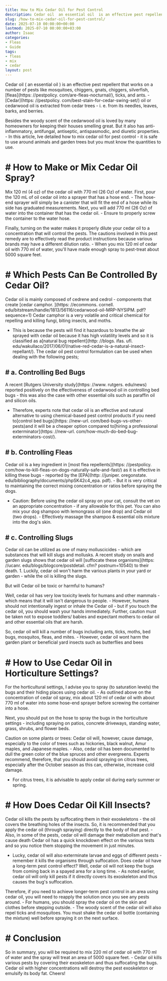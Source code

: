 ```yaml
---
title: How to Mix Cedar Oil for Pest Control
description: Cedar oil  an essential oil  is an effective pest repellent that works on a number of pests like mosquitoes, chiggers, gnats, chiggers, silverfish, fleas,...
slug: /how-to-mix-cedar-oil-for-pest-control/
date: 2025-07-10 00:00:00+00:00
lastmod: 2025-07-10 00:00:00+03:00
author: Isaac
categories:
- Fleas
- Guide
tags:
- fleas
- mix
- cedar
layout: post
---
```


Cedar oil ( an essential oil ) is an effective pest repellent that works on a number of pests like mosquitoes, chiggers, gnats, chiggers, silverfish, [fleas](https: //pestpolicy. com/are-fleas-nocturnal/), ticks, and ants. - [Cedar](https: //pestpolicy. com/best-stain-for-cedar-swing-set/) oil or cedarwood oil is extracted from cedar trees - i. e. from its needles, leaves, barks, and berries.

Besides the woody scent of the cedarwood oil is loved by many homeowners for keeping their houses smelling great. But it also has anti-inflammatory, antifungal, antiseptic, antispasmodic, and diuretic properties. - In this article, Ive detailed how to mix cedar oil for pest control - it is safe to use around animals and garden trees but you must know the quantities to use.

# # How to Make or Mix Cedar Oil Spray?

Mix 120 ml (4 oz) of the cedar oil with 770 ml (26 Oz) of water. First, pour the 120 mL of oil cedar oil into a sprayer that has a hose end. - The hose-end sprayer will simply be a canister that will fit the end of a hose while its side has graduated measurements. Next, you will add 770 ml (26 Oz) of water into the container that has the cedar oil. - Ensure to properly screw the container to the water hose.

Finally, turning on the water makes it properly dilute your cedar oil to a concentration that will control the pests. The cautions involved in this pest remedy are to effectively read the product instructions because various brands may have a different dilution ratio. - When you mix 120 ml of cedar oil with 770 ml of water, you'll have made enough spray to pest-treat about 5000 square feet.

# # Which Pests Can Be Controlled By Cedar Oil?

Cedar oil is mainly composed of cedrene and cedrol - components that create [cedar camphor. ](https: //ecommons. cornell. edu/bitstream/handle/1813/56116/cedarwood-oil-MRP-NYSIPM. pdf? sequence=1) Cedar camphor is a very volatile and critical chemical for repelling and killing fungi, biting insects, and moths.

- This is because the pests will find it hazardous to breathe the air sprayed with cedar oil because it has high volatility levels and so it is classified as a[natural bug repellent](http: //blogs. ifas. ufl. edu/wakullaco/2017/06/01/native-red-cedar-is-a-natural-insect-repellant/). The cedar oil pest control formulation can be used when dealing with the following pests;

## # a. Controlling Bed Bugs

A recent [Rutgers University study](https: //www. rutgers. edu/news) reported positively on the effectiveness of cedarwood oil in controlling bed bugs - this was also the case with other essential oils such as paraffin oil and silicon oils.

- Therefore, experts note that cedar oil is an effective and natural alternative to using chemical-based pest control products if you need to[control bed bugs](https: //new-url. com/bed-bugs-vs-other-pests)and it will be a cheaper option compared to[hiring a professional exterminator](https: //new-url. com/how-much-do-bed-bug-exterminators-cost/).

## # b. Controlling Fleas

Cedar oil is a key ingredient in [most flea repellents](https: //pestpolicy. com/how-to-kill-fleas-on-dogs-naturally-safe-and-fast/) as it is effective in killing these bugs - reported by the [EPA](http: //juniper. oregonstate. edu/bibliography/documents/phpSK42c4_epa. pdf). - But it is very critical to maintaining the correct mixing concentration or ratios before spraying the dogs.

- Caution: Before using the cedar oil spray on your cat, consult the vet on an appropriate concentration - if any allowable for this pet. You can also mix your dog shampoo with lemongrass oil (one drop) and Cedar oil (two drops). - Effectively massage the shampoo & essential oils mixture into the dog's skin.

## # c. Controlling Slugs

Cedar oil can be utilized as one of many molluscicides - which are substances that will kill slugs and mollusks. A recent study on snails and garden slugs shows that cedar oil will [suffocate these organisms](https: //ucanr. edu/blogs/blogcore/postdetail. cfm? postnum=10540) to their death. 1. Luckily, cedar oil won't harm the various plants in your yard or garden - while the oil is killing the slugs.

But will Cedar oil be toxic or harmful to humans?

Well, cedar oil has very low toxicity levels for humans and other mammals - which means that it will isn't dangerous to people. - However, humans should not intentionally ingest or inhale the Cedar oil - but if you touch the cedar oil, you should wash your hands immediately. Further, caution must be taken not to expose toddlers/ babies and expectant mothers to cedar oil and other essential oils that are harsh.

So, cedar oil will kill a number of bugs including ants, ticks, moths, bed bugs, mosquitos, fleas, and mites. - However, cedar oil wont harm the garden plant or beneficial yard insects such as butterflies and bees

# # How to Use Cedar Oil in Horticulture Settings?

For the horticultural settings, I advise you to spray (to saturation levels) the bugs and their hiding places using cedar oil. - As outlined above on the concentration of cedar oil spray, mix about 120 ml of cedar oil with about 770 ml of water into some hose-end sprayer before screwing the container into a hose.

Next, you should put on the hose to spray the bugs in the horticulture settings - including spraying on patios, concrete driveways, standing water, grass, shrubs, and flower beds.

Caution on some plants or trees: Cedar oil will, however, cause damage, especially to the color of trees such as hickories, black walnut, Amur maples, and Japanese maples. - Also, cedar oil has been documented to dull the green color of the blue spruces and other evergreens. Experts recommend, therefore, that you should avoid spraying on citrus trees, especially after the October season as this can, otherwise, increase cold damage.

- For citrus trees, it is advisable to apply cedar oil during early summer or spring.

# # How Does Cedar Oil Kill Insects?

Cedar oil kills the pests by suffocating them in their exoskeletons - the oil covers the breathing holes of the insects. So, it is recommended that you apply the cedar oil (through spraying) directly to the body of that pest. - Also, in some of the pests, cedar oil will damage their metabolism and that's cause death Cedar oil has a quick knockdown effect on the various tests and so you notice them stopping the movement in just minutes.

- Lucky, cedar oil will also exterminate larvae and eggs of different pests - remember it kills the organisms through suffocation. Does cedar oil have a long-term pest control effect? Well, cedar oil will not keep the bugs from coming back in a spayed area for a long time. - As noted earlier, cedar oil will only kill pests if it directly covers its exoskeleton and thus causes the bug's suffocation.

Therefore, if you need to achieve longer-term pest control in an area using cedar oil, you will need to reapply the solution once you see any pests around. - For humans, you should spray the cedar oil on the skin and clothes before stepping outside. - The woody scent of the cedar oil will also repel ticks and mosquitoes. You must shake the cedar oil bottle (containing the mixture) well before spraying it on the next surface.

# # Conclusion

So in summary, you will be required to mix 220 ml of cedar oil with 770 ml of water and the spray will treat an area of 5000 square feet. - Cedar oil kills various pests by covering their exoskeleton and thus suffocating the bugs. Cedar oil with higher concentrations will destroy the pest exoskeleton or emulsify its body fat. Cheers!

